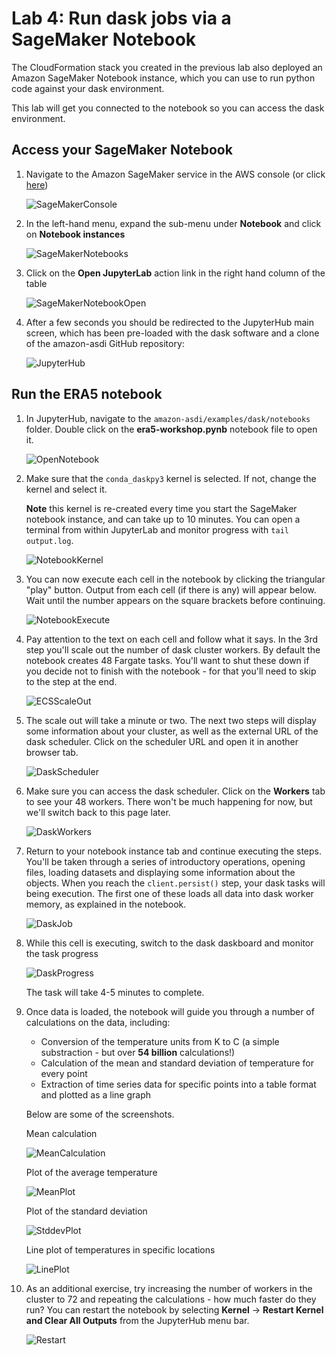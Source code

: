 # Lab 4: Run dask jobs via a SageMaker Notebook
The CloudFormation stack you created in the previous lab also deployed an Amazon SageMaker Notebook instance, which you can use to run python code against your dask environment.

This lab will get you connected to the notebook so you can access the dask environment.

## Access your SageMaker Notebook
1. Navigate to the Amazon SageMaker service in the AWS console (or click [here](https://console.aws.amazon.com/sagemaker/home))

    ![SageMakerConsole](workshop/0401-SageMaker.png)

1. In the left-hand menu, expand the sub-menu under **Notebook** and click on **Notebook instances**

    ![SageMakerNotebooks](workshop/0402-SageMakerNotebook.png)

1. Click on the **Open JupyterLab** action link in the right hand column of the table

    ![SageMakerNotebookOpen](workshop/0403-SageMakerNotebookOpen.png)

1. After a few seconds you should be redirected to the JupyterHub main screen, which has been pre-loaded with the dask software and a clone of the amazon-asdi GitHub repository:

    ![JupyterHub](workshop/0404-JupyterHubMain.png)

## Run the ERA5 notebook 
1. In JupyterHub, navigate to the `amazon-asdi/examples/dask/notebooks` folder.  Double click on the **era5-workshop.pynb** notebook file to open it.

    ![OpenNotebook](workshop/0405-OpenNotebook.png)

1. Make sure that the `conda_daskpy3` kernel is selected.  If not, change the kernel and select it.

    **Note** this kernel is re-created every time you start the SageMaker notebook instance, and can take up to 10 minutes.  You can open a terminal from within JupyterLab and monitor progress with `tail output.log`.

    ![NotebookKernel](workshop/0406-NotebookKernel.png)

1. You can now execute each cell in the notebook by clicking the triangular "play" button.  Output from each cell (if there is any) will appear below.  Wait until the number appears on the square brackets before continuing.

    ![NotebookExecute](workshop/0407-NotebookExecute.png)

1. Pay attention to the text on each cell and follow what it says.  In the 3rd step you'll scale out the number of dask cluster workers.  By default the notebook creates 48 Fargate tasks.  You'll want to shut these down if you decide not to finish with the notebook - for that you'll need to skip to the step at the end.

    ![ECSScaleOut](workshop/0408-ECSScaleOut.png)

1. The scale out will take a minute or two.  The next two steps will display some information about your cluster, as well as the external URL of the dask scheduler.  Click on the scheduler URL and open it in another browser tab.

    ![DaskScheduler](workshop/0409-DaskScheduler.png)

1. Make sure you can access the dask scheduler.  Click on the **Workers** tab to see your 48 workers.  There won't be much happening for now, but we'll switch back to this page later.

    ![DaskWorkers](workshop/0410-DaskWorkers.png)

1. Return to your notebook instance tab and continue executing the steps.  You'll be taken through a series of introductory operations, opening files, loading datasets and displaying some information about the objects.  When you reach the `client.persist()` step, your dask tasks will being execution.  The first one of these loads all data into dask worker memory, as explained in the notebook.

    ![DaskJob](workshop/0411-DaskJob.png)

1. While this cell is executing, switch to the dask daskboard and monitor the task progress

    ![DaskProgress](workshop/0412-DaskProgress.png)

    The task will take 4-5 minutes to complete.

1. Once data is loaded, the notebook will guide you through a number of calculations on the data, including:
    * Conversion of the temperature units from K to C (a simple substraction - but over **54 billion** calculations!)
    * Calculation of the mean and standard deviation of temperature for every point
    * Extraction of time series data for specific points into a table format and plotted as a line graph

    Below are some of the screenshots.

    Mean calculation

    ![MeanCalculation](workshop/0413-MeanCalculation.png)

    Plot of the average temperature
 
    ![MeanPlot](workshop/0413-ResultPlot.png)

    Plot of the standard deviation

    ![StddevPlot](workshop/0414-StddevPlot.png)

    Line plot of temperatures in specific locations

    ![LinePlot](workshop/0415-LinePlot.png)

1. As an additional exercise, try increasing the number of workers in the cluster to 72 and repeating the calculations - how much faster do they run?  You can restart the notebook by selecting **Kernel** -> **Restart Kernel and Clear All Outputs** from the JupyterHub menu bar.

    ![Restart](workshop/0416-RestartKernel.png)